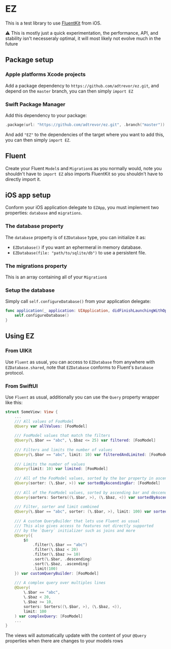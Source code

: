 # EZ

This is a test library to use [FluentKit](https://github.com/vapor/fluent-kit) from iOS.

⚠️ This is mostly just a quick experimentation, the performance, API, and stability isn't necesseraly optimal, it will most likely not evolve much in the future

## Package setup
### Apple platforms Xcode projects
Add a package dependency to `https://github.com/adtrevor/ez.git`, and depend on the `master` branch, you can then simply `import EZ`

### Swift Package Manager
Add this dependency to your package:
```swift
.package(url: "https://github.com/adtrevor/ez.git", .branch("master"))
```

And add `"EZ"` to the dependencies of the target where you want to add this, you can then simply `import EZ`.


## Fluent
Create your Fluent `Model`s and `Migration`s as you normally would, note you shouldn't have to `import EZ` also imports FluentKit so you shouldn't have to directly import it.

## iOS app setup
Conform your iOS application delegate to `EZApp`, you must implement two properties: `database` and `migrations`.

### The database property
The `database` property is of `EZDatabase` type, you can initialize it as:
- `EZDatabase()` if you want an ephermeral in memory database.
- `EZDatabase(file: "path/to/sqlite/db")` to use a persistent file.

### The migrations property
This is an array containing all of your `Migration`s 

### Setup the database
Simply call `self.configureDatabase()` from your application delegate:
```swift
func application(_ application: UIApplication, didFinishLaunchingWithOptions launchOptions: [UIApplication.LaunchOptionsKey: Any]?) -> Bool {
    self.configureDatabase()
}
```

## Using EZ
### From UIKit
Use `Fluent` as usual, you can access to `EZDatabase` from anywhere with `EZDatabase.shared`, note that `EZDatabase` conforms to Fluent's `Database` protocol.

### From SwiftUI
Use `Fluent` as usual, additionally you can use the `Query` property wrapper like this:
```swift
struct SomeView: View {
    ...
    /// All values of FooModel
    @Query var allValues: [FooModel]
    
    /// FooModel values that match the filters
    @Query(\.$bar == "abc", \.$baz <= 25) var filtered: [FooModel]
    
    /// Filters and limits the number of values
    @Query(\.$bar == "abc", limit: 10) var filteredAndLimited: [FooModel]
    
    /// Limits the number of values
    @Query(limit: 10) var limited: [FooModel]
    
    /// All of the FooModel values, sorted by the bar property in ascending order
    @Query(sorter: (\.$bar, >)) var sortedByAscendingBar: [FooModel]
    
    /// All of the FooModel values, sorted by ascending bar and descending baz
    @Query(sorters: Sorters((\.$bar, >), (\.$baz, <)) var sortedByAscendingBar: [FooModel]
    
    /// Filter, sorter and limit combined
    @Query(\.$bar == "abc", sorter: (\.$bar, >), limit: 100) var sortedByAscendingBar: [FooModel]
    
    /// A custom QueryBuilder that lets use Fluent as usual
    /// This also gives access to features not directly supported
    /// by the `Query` initializer such as joins and more
    @Query({
        $0
            .filter(\.$bar == "abc")
            .filter(\.$baz < 20)
            .filter(\.$baz >= 10)
            .sort(\.$bar, .descending)
            .sort(\.$baz, .ascending)
            .limit(100)
    }) var customQueryBuilder: [FooModel]
    
    /// A complex query over multiples lines
    @Query(
        \.$bar == "abc",
        \.$baz < 20,
        \.$baz >= 10,
        sorters: Sorters((\.$bar, >), (\.$baz, <)),
        limit: 100
    ) var complexQuery: [FooModel]
    ...
}
```

The views will automatically update with the content of your `@Query` properties when there are changes to your models rows
